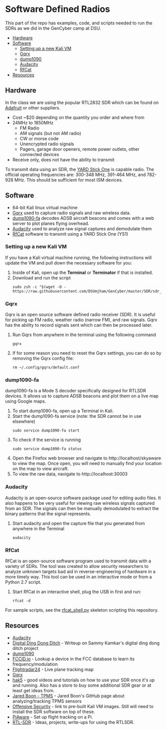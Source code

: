 


# Software Defined Radios
This part of the repo has examples, code, and scripts needed to run the SDRs as we did in the GenCyber camp at DSU.

* [Hardware](#Hardware)
* [Software](#Software)
	* [Setting up a new Kali VM](#setting-up-a-new-kali-VM)
	* [Gqrx](#gqrx)
	* [dump1090](#dump1090-fa)
	* [Audacity](#audacity)
	* [RfCat](#rRfCat)
* [Resources](#resources)

## Hardware
In the class we are using the popular RTL2832 SDR which can be found on [Adafruit](https://www.adafruit.com/product/1497) or other suppliers.

* Cost \~$20 depending on the quantity you order and where from
* 24MHz to 1850MHz 
	* FM Radio
	* AM signals (but not AM radio)
	* CW or morse code
	* Unencrypted radio signals
	* Pagers, garage door openers, remote power outlets, other connected devices
* Receive only, does not have the ability to transmit

To transmit data using an SDR, the [YARD Stick One](https://greatscottgadgets.com/yardstickone/) is capable radio.  The official operating frequencies are: 300-348 MHz, 391-464 MHz, and 782-928 MHz.  This should be sufficient for most ISM devices.

## Software
* 64-bit Kali linux virtual machine
* [Gqrx](http://gqrx.dk) used to capture radio signals and raw wireless data.
* [dump1090-fa](https://github.com/adsbxchange/dump1090-fa) decodes ADSB aircraft beacons and comes with a web server to plot planes flying overhead.
* [Audacity](https://github.com/audacity/audacity) used to analyze raw signal captures and demodulate them
* [RfCat](https://github.com/atlas0fd00m/rfcat) software to transmit using a YARD Stick One (YS1)

### Setting up a new Kali VM
If you have a Kali virtual machine running, the following instructions will update the VM and pull down the necessary software for you:

 1.  Inside of Kali, open up the **Terminal** or **Terminator** if that is installed.
 2. Download and run the script
	```console
	sudo zsh -c "$(wget -O - https://raw.githubusercontent.com/DSUmjham/GenCyber/master/SDR/sdr_setup.sh)"
	```

### Gqrx
Gqrx is an open source software defined radio receiver (SDR).  It is useful for picking up FM radio, weather radio (narrow FM), and raw signals.  Gqrx has the ability to record signals sent which can then be processed later.

 1. Run Gqrx from anywhere in the terminal using the following command
	 ```console
	 gqrx
	 ```

2. If for some reason you need to reset the Gqrx settings, you can do so by removing the Gqrx config file:
	```console
	rm ~/.config/gqrx/default.conf
	```
### dump1090-fa
dump1090-fa is a Mode S decoder specifically designed for RTLSDR devices.  It allows us to capture ADSB beacons and plot them on a live map using Google maps.

1. To start dump1090-fa, open up a Terminal in Kali.
2. Start the dump1090-fa service (note: the SDR cannot be in use elsewhere)
	```console
	sudo service dump1090-fa start
	```
3. To check if the service is running
	```console
	sudo service dump1090-fa status
	```
4. Open the Firefox web browser and navigate to http://localhost/skyaware to view the map.  Once open, you will need to manually find your location on the map to view aircraft.
5. To view the raw data, navigate to http://localhost:30003

### Audacity
Audacity is an open-source software package used for editing audio files.  It also happens to be very useful for viewing raw wireless signals captured from an SDR.  The signals can then be manually demodulated to extract the binary patterns that the signal represents.

1. Start audacity and open the capture file that you generated from anywhere in the Terminal
	```console
	audacity
	```
### RfCat
RfCat is an open-source software program used to transmit data with a variety of SDRs.  The tool was created to allow security researchers to analyze unknown targets bad aid in reverse-engineering of hardware in a more timely way.  This tool can be used in an interactive mode or from a Python 2.7 script.

1. Start RfCat in an interactive shell, plug the USB in first and run:
	```console
	rfcat -d
	```

For sample scripts, see the [rfcat_shell.py](https://github.com/DSUmjham/GenCyber/blob/master/SDR/rfcat_shell.py) skeleton scripting this repository.

## Resources
* [Audacity](https://github.com/audacity/audacity)
* [Digital Ding Dong Ditch](http://samy.pl/dingdong/) - Writeup on Sammy Kamkar's digital ding dong ditch project
* [dump1090](https://github.com/adsbxchange/dump1090-fa)
* [FCCID.io](https://fccid.io) - Lookup a device in the FCC database to learn its frequency/modulation
* [Flightradar24](https://www.flightradar24.com/) - Live plane tracking map
* [Gqrx](http://gqrx.dk)
* [hak5](https://www.rtl-sdr.com/tag/hak5/) - good videos and tutorials on how to use your SDR once it's up and running.  Also has a store to buy some additional SDR gear or at least get ideas from.
* [Jared Boon - TPMS](https://github.com/jboone/tpms) - Jared Boon's GitHub page about analyzing/tracking TPMS sensors
* [Offensive Security](https://www.offensive-security.com/kali-linux-vm-vmware-virtualbox-image-download/) - link to pre-built Kali VM images.  Still will need to install the SDR software on top of these.
* [PiAware](https://flightaware.com/adsb/piaware/) - Set up flight tracking on a Pi.
* [RTL-SDR](https://www.rtl-sdr.com) - Ideas, projects, write-ups for using the RTLSDR.
